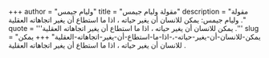 +++
author = "وليام جيمس"
title = "مقولة وليام جيمس"
description = "مقولة وليام جيمس: يمكن للانسان أن يغير حياته ، اذا ما استطاع أن يغير اتجاهاته العقلية ."
quote = '''يمكن للانسان أن يغير حياته ، اذا ما استطاع أن يغير اتجاهاته العقلية .'''
slug = "يمكن-للانسان-أن-يغير-حياته-،-اذا-ما-استطاع-أن-يغير-اتجاهاته-العقلية"
+++
يمكن للانسان أن يغير حياته ، اذا ما استطاع أن يغير اتجاهاته العقلية .
